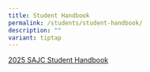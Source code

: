 ```yaml
---
title: Student Handbook
permalink: /students/student-handbook/
description: ""
variant: tiptap
---
```

<p><a href="/files/2025/2025_student_handbook_final.pdf" rel="noopener nofollow" target="_blank">2025 SAJC Student Handbook</a>
</p>